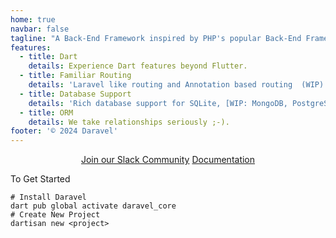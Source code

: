 ```yaml
---
home: true
navbar: false
tagline: "A Back-End Framework inspired by PHP's popular Back-End Framework: Laravel, written in Dart."
features:
  - title: Dart
    details: Experience Dart features beyond Flutter.
  - title: Familiar Routing
    details: 'Laravel like routing and Annotation based routing  (WIP)'
  - title: Database Support
    details: 'Rich database support for SQLite, [WIP: MongoDB, PostgreSQL, MySQL].'
  - title: ORM
    details: We take relationships seriously ;-).
footer: '© 2024 Daravel'
---
```


<div style="text-align:center;">
<a class="button mr-2" href="https://join.slack.com/t/daravel/shared_invite/zt-2s83ned44-v49XO7LJ~Ab403PouD947g">Join our Slack Community</a>
<a class="button" href="getting-started/installation">Documentation</a>
</div>

<p class="center my-2">To Get Started</p>

```bash:no-line-numbers
# Install Daravel
dart pub global activate daravel_core
# Create New Project
dartisan new <project>
```
